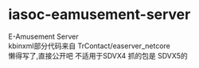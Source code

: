 # iasoc-eamusement-server
E-Amusement Server  
kbinxml部分代码来自 TrContact/easerver_netcore  
懒得写了,直接公开吧 不适用于SDVX4 抓的包是 SDVX5的
